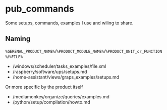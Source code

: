 # pub_commands

Some setups, commands, examples I use and wiling to share.

## Naming

`%GERENAL_PRODUCT_NAME%`/`%PRODUCT_MODULE_NAME%`/`%PRODUCT_UNIT_or_FUNCTION%`/`%FILE%`

- /windows/scheduler/tasks_examples/file.xml
- /raspberry/software/ups/setups.md
- /home-assistant/views/graps_examples/setups.md

Or more specific by the product itself

- /mediamonkey/organize/queries/examples.md
- /python/setup/compilation/howto.md


